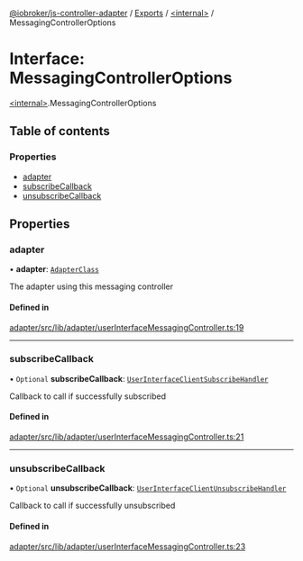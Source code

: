 [@iobroker/js-controller-adapter](../README.md) / [Exports](../modules.md) / [\<internal\>](../modules/internal_.md) / MessagingControllerOptions

# Interface: MessagingControllerOptions

[\<internal\>](../modules/internal_.md).MessagingControllerOptions

## Table of contents

### Properties

- [adapter](internal_.MessagingControllerOptions.md#adapter)
- [subscribeCallback](internal_.MessagingControllerOptions.md#subscribecallback)
- [unsubscribeCallback](internal_.MessagingControllerOptions.md#unsubscribecallback)

## Properties

### adapter

• **adapter**: [`AdapterClass`](../classes/AdapterClass.md)

The adapter using this messaging controller

#### Defined in

[adapter/src/lib/adapter/userInterfaceMessagingController.ts:19](https://github.com/ioBroker/ioBroker.js-controller/blob/d9be20474467bb22d1650fad002de9f7a6d253bf/packages/adapter/src/lib/adapter/userInterfaceMessagingController.ts#L19)

___

### subscribeCallback

• `Optional` **subscribeCallback**: [`UserInterfaceClientSubscribeHandler`](../modules/internal_.md#userinterfaceclientsubscribehandler)

Callback to call if successfully subscribed

#### Defined in

[adapter/src/lib/adapter/userInterfaceMessagingController.ts:21](https://github.com/ioBroker/ioBroker.js-controller/blob/d9be20474467bb22d1650fad002de9f7a6d253bf/packages/adapter/src/lib/adapter/userInterfaceMessagingController.ts#L21)

___

### unsubscribeCallback

• `Optional` **unsubscribeCallback**: [`UserInterfaceClientUnsubscribeHandler`](../modules/internal_.md#userinterfaceclientunsubscribehandler)

Callback to call if successfully unsubscribed

#### Defined in

[adapter/src/lib/adapter/userInterfaceMessagingController.ts:23](https://github.com/ioBroker/ioBroker.js-controller/blob/d9be20474467bb22d1650fad002de9f7a6d253bf/packages/adapter/src/lib/adapter/userInterfaceMessagingController.ts#L23)
